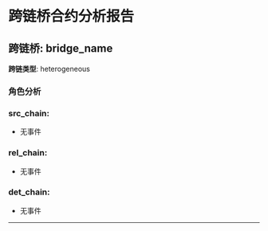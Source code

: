 # 跨链桥合约分析报告
## 跨链桥: bridge_name
**跨链类型**: heterogeneous
### 角色分析
### src_chain: 
- 无事件
### rel_chain: 
- 无事件
### det_chain: 
- 无事件
---
